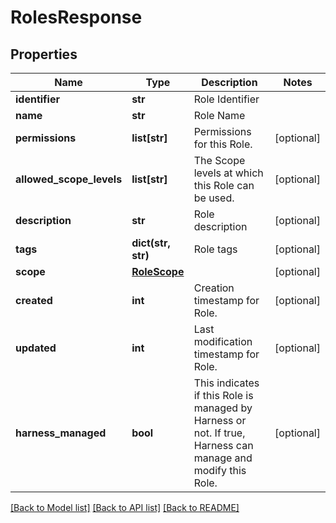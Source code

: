 # RolesResponse

## Properties
Name | Type | Description | Notes
------------ | ------------- | ------------- | -------------
**identifier** | **str** | Role Identifier | 
**name** | **str** | Role Name | 
**permissions** | **list[str]** | Permissions for this Role. | [optional] 
**allowed_scope_levels** | **list[str]** | The Scope levels at which this Role can be used. | [optional] 
**description** | **str** | Role description | [optional] 
**tags** | **dict(str, str)** | Role tags | [optional] 
**scope** | [**RoleScope**](RoleScope.md) |  | [optional] 
**created** | **int** | Creation timestamp for Role. | [optional] 
**updated** | **int** | Last modification timestamp for Role. | [optional] 
**harness_managed** | **bool** | This indicates if this Role is managed by Harness or not. If true, Harness can manage and modify this Role. | [optional] 

[[Back to Model list]](../README.md#documentation-for-models) [[Back to API list]](../README.md#documentation-for-api-endpoints) [[Back to README]](../README.md)


